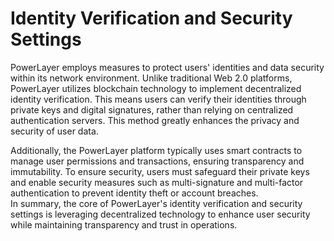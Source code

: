 # Identity Verification and Security Settings

PowerLayer employs measures to protect users' identities and data security within its network environment. Unlike traditional Web 2.0 platforms, PowerLayer utilizes blockchain technology to implement decentralized identity verification. This means users can verify their identities through private keys and digital signatures, rather than relying on centralized authentication servers. This method greatly enhances the privacy and security of user data.

Additionally, the PowerLayer platform typically uses smart contracts to manage user permissions and transactions, ensuring transparency and immutability. To ensure security, users must safeguard their private keys and enable security measures such as multi-signature and multi-factor authentication to prevent identity theft or account breaches.\
In summary, the core of PowerLayer's identity verification and security settings is leveraging decentralized technology to enhance user security while maintaining transparency and trust in operations.
